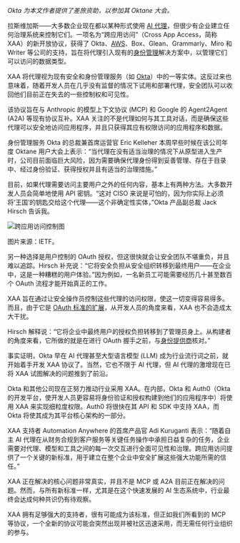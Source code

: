 *Okta 为本文作者提供了差旅资助，以参加其 Oktane 大会。*

拉斯维加斯——大多数企业现在都以某种形式使用 [AI 代理](https://thenewstack.io/ai-agents-and-their-life-cycle-what-you-should-know/)，但很少有企业建立任何治理系统来控制它们。一项名为“跨应用访问”（Cross App Access，简称 XAA）的新开放协议，获得了 Okta、[AWS](https://aws.amazon.com/?utm_content=inline+mention)、Box、Glean、Grammarly、Miro 和 Writer 等公司的支持，旨在将代理引入现有的[身份管理](https://thenewstack.io/banking-on-identity-management-to-boost-revenue/)解决方案中，以管理它们可以访问的数据类型。

XAA 将代理视为现有安全和身份管理服务（如 [Okta](https://www.okta.com/)）中的一等实体。这反过来也意味着，随着开发人员在几乎没有监督的情况下试用和部署代理，安全团队可以收回他们目前正在失去的一些控制权和可见性。

该协议旨在与 Anthropic 的模型上下文协议 (MCP) 和 Google 的 Agent2Agent (A2A) 等现有协议互补。XAA 关注的不是代理如何与其工具对话，而是确保这些代理可以安全地访问应用程序，并且只获得其应有权限访问的应用程序和数据。

身份管理服务 Okta 的总裁兼首席运营官 Eric Kelleher 本周早些时候在该公司年度 Oktane 用户大会上表示：“当代理在没有适当治理的情况下从原型进入生产时，公司目前面临巨大风险，因为需要确保代理身份得到妥善管理、存在于目录中、经过身份验证、获得授权并且有适当的治理措施。”

目前，如果代理需要访问主要用户之外的任何内容，基本上有两种方法。大多数开发人员会简单地使用 API 密钥。“这对 CISO 来说是可怕的，因为你实际上必须将‘王国’的钥匙交给这个代理——这个非确定性实体，”Okta 产品副总裁 Jack Hirsch 告诉我。

![跨应用访问控制图](https://cdn.thenewstack.io/media/2025/09/d33613ae-caa-okta.png)

图片来源：IETF。

另一种选择是用户控制的 OAuth 授权，但这很快就会让安全团队不堪重负，并且难以追踪。Hirsch 补充说：“它将安全负担从安全组织转移到最终用户——在企业中，这是一种糟糕的用户体验。”因为例如，一名新员工可能需要经历几十甚至数百个 OAuth 流程才能开始真正的工作。

XAA 旨在通过让安全操作员控制这些代理的访问权限，使这一切变得容易得多。而且，由于它是 [OAuth 标准的扩展](https://oauth.net/cross-app-access/)，从开发人员的角度来看，XAA 也不会造成太大干扰。

Hirsch 解释说：“它将企业中最终用户的授权负担转移到了管理员身上。从构建者的角度来看，它所做的就是在进行 OAuth 握手之前，与[身份提供商](https://oauth.net/cross-app-access/)核对。”

事实证明，Okta 早在 AI 代理甚至大型语言模型 (LLM) 成为行业流行词之前，就开始着手开发 XAA 协议了。当然，它也不限于 AI 代理，但 AI 代理的激增现在已将 XAA 试图解决的问题推到了前沿。

Okta 和其他公司现在正努力推动行业采用 XAA。在内部，Okta 和 Auth0（Okta 的开发平台，使开发人员更容易将身份验证和授权构建到他们的应用程序中）将使用 XAA 来实现细粒度权限。Auth0 将很快在其 API 和 SDK 中支持 XAA，而 Okta 将使其成为其平台核心架构的一部分。

XAA 支持者 Automation Anywhere 的首席产品官 Adi Kuruganti 表示：“随着自主 AI 代理在从财务合规到客户服务等关键任务操作中承担日益复杂的任务，企业需要对代理、模型和工具之间的每一次交互进行全面可见性和治理。跨应用访问提供了一个关键的新标准，用于建立在整个企业中安全扩展这些强大功能所需的信任。”

XAA 正在解决的核心问题非常真实，并且不是 MCP 或 A2A 目前正在解决的问题。然而，与所有新标准一样，尤其是在这个快速发展的 AI 生态系统中，行业最终会达成何种共识仍有待观察。

XAA 拥有足够强大的支持者，很有可能成为该标准，但正如我们所看到的 MCP 等协议，一个全新的协议可能会突然出现并被社区迅速采用，而无需任何行业组织的参与。